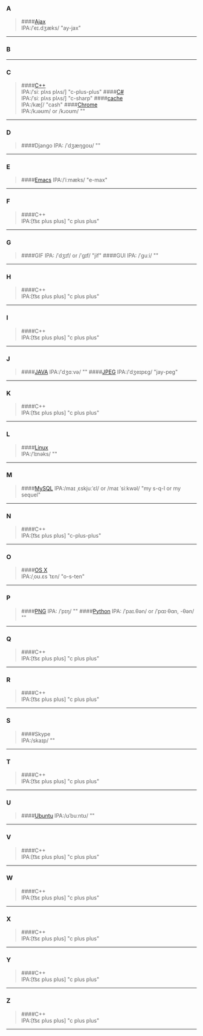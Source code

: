 ### A
>####[Ajax](https://en.wikipedia.org/wiki/Ajax_(programming))  
    IPA:/ˈeɪ.dʒæks/
    "ay-jax" 

***

### B
***

### C
>####[C++](https://en.wikipedia.org/wiki/C%2B%2B)    
    IPA:/ˈsiː plʌs plʌs/]
    "c-plus-plus"
>####[C#](https://en.wikipedia.org/wiki/C%2B%2B)    
    IPA:/ˈsiː plʌs plʌs/]
    "c-sharp"
>####[cache](https://en.wiktionary.org/wiki/cache#English)    
    IPA:/kæʃ/
    "cash"
>####[Chrome](https://en.wiktionary.org/wiki/chrome)    
    IPA:/kɹəʊm/ or /kɹoʊm/
    ""
***

### D
>####Django
    IPA: /ˈdʒæŋɡoʊ/
    "" 
***

### E
>####[Emacs](http://samson7b.iteye.com/blog/1120548) 
    IPA:/ˈiːmæks/
    "e-max" 
***

### F
>####C++  
    IPA:[t͡sɛ plus plus]
    "c plus plus" 
***

### G
>####GIF 
    IPA: /ˈdʒɪf/ or /ˈɡɪf/
    "jif" 
>####GUI
    IPA: /ˈɡuːi/
    "" 
***

### H
>####C++  
    IPA:[t͡sɛ plus plus]
    "c plus plus" 
***

### I
>####C++  
    IPA:[t͡sɛ plus plus]
    "c plus plus" 
***

### J
>####[JAVA](http://dictionary.cambridge.org/pronunciation/english/java) 
    IPA:/ˈdʒɑːvə/
    "" 
>####[JPEG](https://en.wikipedia.org/wiki/JPEG) 
    IPA:/ˈdʒeɪpɛɡ/
    "jay-peg" 
***

### K
>####C++  
    IPA:[t͡sɛ plus plus]
    "c plus plus" 
***

### L
>####[Linux](https://en.wikipedia.org/wiki/Linux)  
    IPA:/ˈlɪnəks/
    "" 
***

### M
>####[MySQL](https://en.wikipedia.org/wiki/MySQL)
    IPA:/maɪ ˌɛskjuːˈɛl/ or  /maɪ ˈsiːkwəl/
    "my s-q-l or my sequel" 
***

### N
>####C++  
    IPA:[t͡sɛ plus plus]
    "c-plus-plus" 
***

### O
>####[OS X](https://en.wikipedia.org/wiki/OS_X)  
    IPA:/ˌoʊ.ɛs ˈtɛn/
    "o-s-ten" 
    
***

### P
>####[PNG](https://en.wikipedia.org/wiki/Portable_Network_Graphics)
    IPA: /ˈpɪŋ/
    "" 
>####[Python](http://dictionary.cambridge.org/pronunciation/english/python) 
    IPA: /ˈpaɪ.θən/ or /ˈpɑɪ·θɑn, -θən/
    "" 
***

### Q
>####C++  
    IPA:[t͡sɛ plus plus]
    "c plus plus" 
***

### R
>####C++  
    IPA:[t͡sɛ plus plus]
    "c plus plus" 
***

### S
>####Skype  
    IPA:/skaɪp/
    "" 
***

### T
>####C++  
    IPA:[t͡sɛ plus plus]
    "c plus plus" 
***

### U
>####[Ubuntu](https://en.wikipedia.org/wiki/Ubuntu_(operating_system)) 
    IPA:/ʊˈbuːntʊ/
    "" 
***

### V
>####C++  
    IPA:[t͡sɛ plus plus]
    "c plus plus" 
***

### W
>####C++  
    IPA:[t͡sɛ plus plus]
    "c plus plus" 
***

### X
>####C++  
    IPA:[t͡sɛ plus plus]
    "c plus plus" 
***

### Y
>####C++  
    IPA:[t͡sɛ plus plus]
    "c plus plus" 
***

### Z
>####C++  
    IPA:[t͡sɛ plus plus]
    "c plus plus" 
***
    
